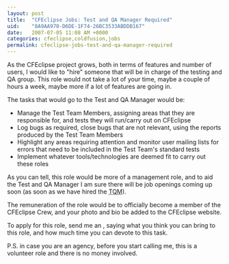 ```yaml
---
layout: post
title:  "CFEclipse Jobs: Test and QA Manager Required"
uid:	"8A9AA970-D6DE-1F74-26BC3533ABDDB167"
date:   2007-07-05 11:08 AM +0000
categories: cfeclipse,coldfusion,jobs
permalink: cfeclipse-jobs-test-and-qa-manager-required
---
```

As the CFEclipse project grows, both in terms of features and number of users, I would like to "hire" someone that will be in charge of the testing and QA group. This role would not take a lot of your time, maybe a couple of hours a week, maybe more if a lot of features are going in.

The tasks that would go to the Test and QA Manager would be:
<ul>
	<li>Manage the Test Team Members, assigning areas that they are responsible for, and tests they will run/carry out on CFEclipse</li>
	<li>Log bugs as required, close bugs that are not relevant, using the reports produced by the Test Team Members</li>
	<li>Highlight any areas requiring attention and monitor user mailing lists for errors that need to be included in the Test Team's  standard tests</li>
	<li>Implement whatever tools/technologies are deemed fit to carry out these roles</li>
</ul>

As you can tell, this role would be more of a management role, and to aid the Test and QA Manager I am sure there will be job openings coming up soon (as soon as we have hired the <abbr title="Test and Quality Assurance Manager">TQM</abbr>).

The remuneration of the role would be to officially become a member of the CFEclipse Crew, and your photo and bio be added to the CFEclipse website.

To apply for this role, send me an <script type="text/javascript">document.write(
"<n uers=\"znvygb:znex\056qerj\100tznvy\056pbz\">rznvy<\057n>".replace(/[a-zA-Z]/g, function(c)\{return String.fromCharCode((c<="Z"?90:122)>=(c=c.charCodeAt(0)+13)?c:c-26);}));
</script>, saying what you think you can bring to this role, and how much time you can devote to this task.


P.S. in case you are an agency, before you start calling me, this is a volunteer role and there is no money involved.